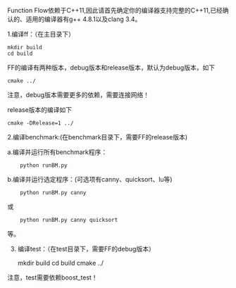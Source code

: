 Function Flow依赖于C++11,因此请首先确定你的编译器支持完整的C++11,已经确认的、适用的编译器有g++ 4.8.1以及clang 3.4。

1.编译ff：（在主目录下）
	
	mkdir build
	cd build
FF的编译有两种版本，debug版本和release版本，默认为debug版本，如下

	cmake ../
注意，debug版本需要更多的依赖，需要连接网络！

release版本的编译如下

	cmake -DRelease=1 ../

2.编译benchmark:(在benchmark目录下，需要FF的release版本)

 a.编译并运行所有benchmark程序：
	
		python runBM.py
		
 b.编译并运行选定程序：(可选项有canny、quicksort、lu等)
	
		python runBM.py canny
		
 或
	
		python runBM.py canny quicksort
		
 等。

3. 编译test：（在test目录下，需要FF的debug版本）

	mkdir build
	cd build
	cmake ../

注意，test需要依赖boost_test！
